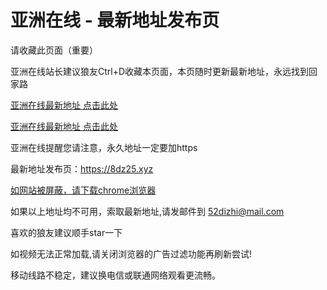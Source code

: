 # 亚洲在线 - 最新地址发布页

请收藏此页面（重要）

亚洲在线站长建议狼友Ctrl+D收藏本页面，本页随时更新最新地址，永远找到回家路

[亚洲在线最新地址 点击此处](https://99u78.xyz)

[亚洲在线最新地址 点击此处](https://99u79.xyz)



亚洲在线提醒您请注意，永久地址一定要加https

最新地址发布页：https://8dz25.xyz

[如网站被屏蔽，请下载chrome浏览器](https://www.google.cn/intl/zh-CN/chrome/)

如果以上地址均不可用，索取最新地址,请发邮件到 <52dizhi@mail.com>

喜欢的狼友建议顺手star一下

如视频无法正常加载,请关闭浏览器的广告过滤功能再刷新尝试!

移动线路不稳定，建议换电信或联通网络观看更流畅。

